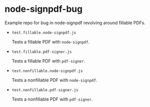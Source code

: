 # node-signpdf-bug
Example repo for bug in node-signpdf revolving around fillable PDFs.

+ `test.fillable.node-signpdf.js`
  
  Tests a fillable PDF with `node-signpdf`.
  
+ `test.fillable.pdf-signer.js`
  
  Tests a fillable PDF with `pdf-signer`.

+ `test.nonfillable.node-signpdf.js`
  
  Tests a nonfillable PDF with `node-signpdf`.

+ `test.nonfillable.pdf-signer.js`
  
  Tests a nonfillable PDF with `pdf-signer`.
